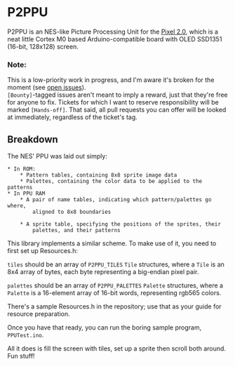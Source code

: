 # P2PPU

P2PPU is an NES-like Picture Processing Unit for the [Pixel 2.0](https://www.kickstarter.com/projects/rabidprototypes/pixel-20-the-arduino-compatible-smart-display), which is a neat little Cortex M0 based Arduino-compatible board with OLED SSD1351 (16-bit, 128x128) screen.

### Note:

This is a low-priority work in progress, and I'm aware it's broken for the 
moment (see [open issues](https://github.com/Fordi/P2PPU/issues)).  
`[Bounty]`-tagged issues aren't meant to imply a reward, just that they're 
free for anyone to fix.  Tickets for which I want to reserve responsibility
will be marked `[Hands-off]`.  That said, all pull requests you can offer 
will be looked at immediately, regardless of the ticket's tag.

## Breakdown

The NES' PPU was laid out simply:

    * In ROM:
        * Pattern tables, containing 8x8 sprite image data
        * Palettes, containing the color data to be applied to the patterns
    * In PPU RAM
        * A pair of name tables, indicating which pattern/palettes go where, 
            aligned to 8x8 boundaries

        * A sprite table, specifying the positions of the sprites, their 
            palettes, and their patterns

This library implements a similar scheme.  To make use of it, you need to first 
set up Resources.h:

`tiles` should be an array of `P2PPU_TILES` `Tile` structures, where a `Tile` 
is an 8x4 array of bytes, each byte representing a big-endian pixel pair.

`palettes` should be an array of `P2PPU_PALETTES` `Palette` structures, where a
`Palette` is a 16-element array of 16-bit words, representing rgb565 colors.

There's a sample Resources.h in the repository; use that as your guide for 
resource preparation.

Once you have that ready, you can run the boring sample program, `PPUTest.ino`.



All it does is fill the screen with tiles, set up a sprite then scroll both
around.  Fun stuff!



